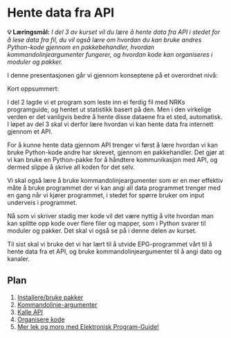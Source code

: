 Hente data fra API
==================

**💡 Læringsmål:** _I del 3 av kurset vil du lære å hente data fra API i stedet for å lese data fra fil, du vil også lære om hvordan du kan bruke andres Python-kode gjennom en pakkebehandler, hvordan kommandolinjeargumenter fungerer, og hvordan kode kan organiseres i moduler og pakker._

I denne presentasjonen går vi gjennom konseptene på et overordnet nivå:

<div class="nrk-video" data-nrk-id="b0fcdf09-5128-48cf-b0ef-6db4eed9e5a2" data-nrk-aspect="16:9"></div><script src="https://static.nrk.no/ludo/latest/video-embed.js"></script>

Kort oppsummert:

I del 2 lagde vi et program som leste inn ei ferdig fil med NRKs programguide,
og hentet ut statistikk basert på den.
Men i den virkelige verden er det vanligvis bedre å hente disse dataene fra et sted, automatisk. I løpet av del 3 skal vi derfor lære hvordan vi kan hente data fra internett gjennom et API.

For å kunne hente data gjennom API trenger vi først å lære hvordan vi kan bruke Python-kode andre har skrevet, gjennom en pakkehandler. Det gjør at vi kan bruke en Python-pakke for å håndtere kommunikasjon med API, og dermed slippe å skrive all koden for det selv.

Vi skal også lære å bruke kommandolinjeargumenter som er en mer effektiv måte å bruke programmet der vi kan angi all data programmet trenger med en gang når vi kjører programmet, i stedet for spørre bruker om input underveis i programmet. 

Nå som vi skriver stadig mer kode vil det være nyttig å vite hvordan man kan splitte opp kode over flere filer og mapper, som i Python svarer til moduler og pakker. Det skal vi også se på i denne delen av kurset.

Til sist skal vi bruke det vi har lært til å utvide EPG-programmet vårt til å hente data fra et API, og bruke kommandolinjeargumenter til å angi dato og kanaler.


## Plan

1. [Installere/bruke pakker](1_pakkebehandler.md)
2. [Kommandolinje-argumenter](2_kommandolinjeargumenter.md)
3. [Kalle API](3_api.md)
4. [Organisere kode](4_organisering.md)
5. [Mer lek og moro med Elektronisk Program-Guide!](5_oppgave.md)
